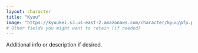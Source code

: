 ```yaml
---
layout: character
title: "Kyuu"
image: "https://kyuukei.s3.us-east-2.amazonaws.com/character/kyuu/pfp.png"
# Other fields you might want to retain (if needed)
---
```

Additional info or description if desired.
